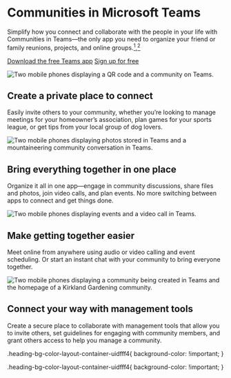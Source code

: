 # Communities in Microsoft Teams

  

Simplify how you connect and collaborate with the people in your life with Communities in Teams—the only app you need to organize your friend or family reunions, projects, and online groups.[<sup>1</sup>](https://www.microsoft.com/en-us/microsoft-teams/communities?rtc=1#footnote),[<sup>2</sup>](https://www.microsoft.com/en-us/microsoft-teams/communities?rtc=1#footnote)

[Download the free Teams app](https://www.microsoft.com/en-us/microsoft-teams/download-app) [Sign up for free](https://go.microsoft.com/fwlink/p/?LinkID=2163566&clcid=0x409&culture=en-us&country=us)

 ![Two mobile phones displaying a QR code and a community on Teams.](https://cdn-dynmedia-1.microsoft.com/is/image/microsoftcorp/Image-InviteOnly-1920x700-2x_RE4RYZ2:VP1-539x400?resMode=sharp2&op_usm=1.5,0.65,15,0&qlt=85) 

## Create a private place to connect

Easily invite others to your community, whether you’re looking to manage meetings for your homeowner’s association, plan games for your sports league, or get tips from your local group of dog lovers.

 ![Two mobile phones displaying photos stored in Teams and a mountaineering community conversation in Teams.](https://cdn-dynmedia-1.microsoft.com/is/image/microsoftcorp/UPDATEDImage-EverythingInOnePlace-1920x700-2x_RE4RYZ5:VP1-539x400?resMode=sharp2&op_usm=1.5,0.65,15,0&qlt=85) 

## Bring everything together in one place

Organize it all in one app—engage in community discussions, share files and photos, join video calls, and plan events. No more switching between apps to connect and get things done.

 ![Two mobile phones displaying events and a video call in Teams.](https://cdn-dynmedia-1.microsoft.com/is/image/microsoftcorp/Image-GettingTogether-1920x700-2x_RE4RWBc:VP1-539x400?resMode=sharp2&op_usm=1.5,0.65,15,0&qlt=85) 

## Make getting together easier

Meet online from anywhere using audio or video calling and event scheduling. Or start an instant chat with your community to bring everyone together.

 ![Two mobile phones displaying a community being created in Teams and the homepage of a Kirkland Gardening community.](https://cdn-dynmedia-1.microsoft.com/is/image/microsoftcorp/Image-PieceOfMind-1920x700-2x_RE4RYZb:VP1-539x400?resMode=sharp2&op_usm=1.5,0.65,15,0&qlt=85) 

## Connect your way with management tools

Create a secure place to collaborate with management tools that allow you to invite others, set guidelines for engaging with community members, and grant others access to help you manage a community.

.heading-bg-color-layout-container-uidfff4{ background-color: !important; }

.heading-bg-color-layout-container-uidfff4{ background-color: !important; }